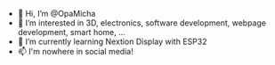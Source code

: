 - 👋 Hi, I’m @OpaMicha
- 👀 I’m interested in 3D, electronics, software development, webpage development, smart home, ...
- 🌱 I’m currently learning Nextion Display with ESP32
- 📫 I'm nowhere in social media!

<!---
OpaMicha/OpaMicha is a ✨ special ✨ repository because its `README.md` (this file) appears on your GitHub profile.
You can click the Preview link to take a look at your changes.
--->
